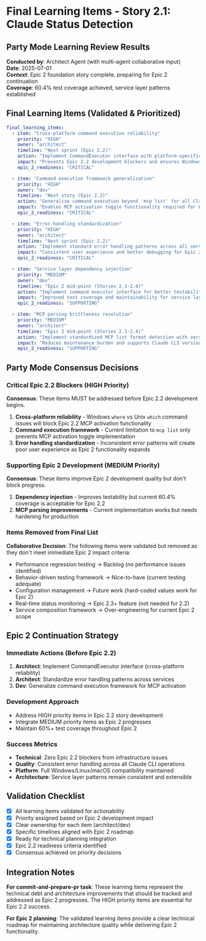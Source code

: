 # Final Learning Items - Story 2.1: Claude Status Detection

## Party Mode Learning Review Results

**Conducted by**: Architect Agent (with multi-agent collaborative input)  
**Date**: 2025-07-01  
**Context**: Epic 2 foundation story complete, preparing for Epic 2 continuation  
**Coverage**: 60.4% test coverage achieved, service layer patterns established  

## Final Learning Items (Validated & Prioritized)

```yaml
final_learning_items:
  - item: "Cross-platform command execution reliability"
    priority: "HIGH"
    owner: "architect"
    timeline: "Next sprint (Epic 2.2)"
    action: "Implement CommandExecutor interface with platform-specific implementations"
    impact: "Prevents Epic 2.2 development blockers and ensures Windows/Linux compatibility"
    epic_2_readiness: "CRITICAL"

  - item: "Command execution framework generalization"
    priority: "HIGH"
    owner: "dev"
    timeline: "Next story (Epic 2.2)"
    action: "Generalize command execution beyond 'mcp list' for all Claude CLI operations"
    impact: "Enables MCP activation toggle functionality required for Epic 2.2"
    epic_2_readiness: "CRITICAL"

  - item: "Error handling standardization"
    priority: "HIGH"
    owner: "architect"
    timeline: "Next sprint (Epic 2.2)"
    action: "Implement standard error handling patterns across all services"
    impact: "Consistent user experience and better debugging for Epic 2 development"
    epic_2_readiness: "CRITICAL"

  - item: "Service layer dependency injection"
    priority: "MEDIUM"
    owner: "dev"
    timeline: "Epic 2 mid-point (Stories 2.3-2.4)"
    action: "Implement command executor interface for better testability"
    impact: "Improved test coverage and maintainability for service layer expansion"
    epic_2_readiness: "SUPPORTING"

  - item: "MCP parsing brittleness resolution"
    priority: "MEDIUM"
    owner: "architect"
    timeline: "Epic 2 mid-point (Stories 2.3-2.4)"
    action: "Implement standardized MCP list format detection with versioning support"
    impact: "Reduces maintenance burden and supports Claude CLI version evolution"
    epic_2_readiness: "SUPPORTING"
```

## Party Mode Consensus Decisions

### Critical Epic 2.2 Blockers (HIGH Priority)

**Consensus**: These items MUST be addressed before Epic 2.2 development begins.

1. **Cross-platform reliability** - Windows `where` vs Unix `which` command issues will block Epic 2.2 MCP activation functionality
2. **Command execution framework** - Current limitation to `mcp list` only prevents MCP activation toggle implementation
3. **Error handling standardization** - Inconsistent error patterns will create poor user experience as Epic 2 functionality expands

### Supporting Epic 2 Development (MEDIUM Priority)

**Consensus**: These items improve Epic 2 development quality but don't block progress.

1. **Dependency injection** - Improves testability but current 60.4% coverage is acceptable for Epic 2.2
2. **MCP parsing improvements** - Current implementation works but needs hardening for production

### Items Removed from Final List

**Collaborative Decision**: The following items were validated but removed as they don't meet immediate Epic 2 impact criteria:

- Performance regression testing → Backlog (no performance issues identified)
- Behavior-driven testing framework → Nice-to-have (current testing adequate)
- Configuration management → Future work (hard-coded values work for Epic 2)
- Real-time status monitoring → Epic 2.3+ feature (not needed for 2.2)
- Service composition framework → Over-engineering for current Epic 2 scope

## Epic 2 Continuation Strategy

### Immediate Actions (Before Epic 2.2)
1. **Architect**: Implement CommandExecutor interface (cross-platform reliability)
2. **Architect**: Standardize error handling patterns across services
3. **Dev**: Generalize command execution framework for MCP activation

### Development Approach
- Address HIGH priority items in Epic 2.2 story development
- Integrate MEDIUM priority items as Epic 2 progresses
- Maintain 60%+ test coverage throughout Epic 2

### Success Metrics
- **Technical**: Zero Epic 2.2 blockers from infrastructure issues
- **Quality**: Consistent error handling across all Claude CLI operations
- **Platform**: Full Windows/Linux/macOS compatibility maintained
- **Architecture**: Service layer patterns remain consistent and extensible

## Validation Checklist

- [x] All learning items validated for actionability
- [x] Priority assigned based on Epic 2 development impact
- [x] Clear ownership for each item (architect/dev)
- [x] Specific timelines aligned with Epic 2 roadmap
- [x] Ready for technical planning integration
- [x] Epic 2.2 readiness criteria identified
- [x] Consensus achieved on priority decisions

## Integration Notes

**For commit-and-prepare-pr task**: These learning items represent the technical debt and architecture improvements that should be tracked and addressed as Epic 2 progresses. The HIGH priority items are essential for Epic 2.2 success.

**For Epic 2 planning**: The validated learning items provide a clear technical roadmap for maintaining architecture quality while delivering Epic 2 functionality.
